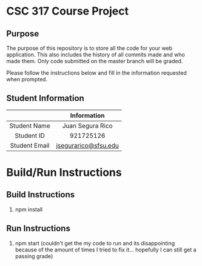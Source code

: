 # CSC 317 Course Project

## Purpose

The purpose of this repository is to store all the code for your web application. This also includes the history of all commits made and who made them. Only code submitted on the master branch will be graded.

Please follow the instructions below and fill in the information requested when prompted.

## Student Information

|               | Information   |
|:-------------:|:-------------:|
| Student Name  | Juan Segura Rico |
| Student ID    | 921725126 |
| Student Email | jsegurarico@sfsu.edu |



# Build/Run Instructions

## Build Instructions
1. npm install

## Run Instructions
1. npm start (couldn't get the my code to run and its disappointing because of the amount of times I tried to fix it... hopefully I can still get a passing grade)

